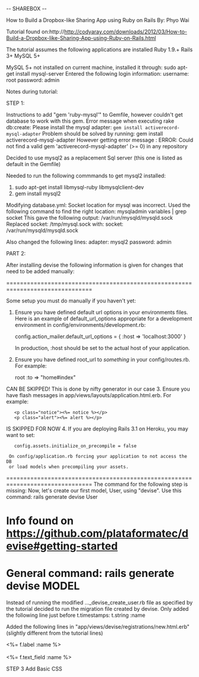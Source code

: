 -- SHAREBOX --

How to Build a Dropbox-like Sharing App using Ruby on Rails
By: Phyo Wai

Tutorial found on:http://http://codyaray.com/downloads/2012/03/How-to-Build-a-Dropbox-like-Sharing-App-using-Ruby-on-Rails.html 

The tutorial assumes the following applications are installed
Ruby 1.9.+
Rails 3+
MySQL 5+

MySQL 5+ not installed on current machine, installed it through:
  sudo apt-get install mysql-server
Entered the following login information:
  username: root
  password: admin

Notes during tutorial:

STEP 1:

Instructions to add "gem 'ruby-mysql'" to Gemfile, however couldn't get database to work with this gem. Error message when executing rake db:create:
  Please install the mysql adapter: `gem install activerecord-mysql-adapter` 
Problem should be solved by running:
gem install activerecord-mysql-adapter
However getting error message :
ERROR:  Could not find a valid gem 'activerecord-mysql-adapter' (>= 0) in any repository

Decided to use mysql2 as a replacement Sql server (this one is listed as default in the Gemfile)

Needed to run the following commmands to get mysql2 installed:
1. sudo apt-get install libmysql-ruby libmysqlclient-dev
2. gem install mysql2

Modifying database.yml:
Socket location for mysql was incorrect. Used the following command to find the right location:
  mysqladmin variables | grep socket
This gave the following output: /var/run/mysqld/mysqld.sock
Replaced socket: /tmp/mysql.sock with:
  socket:  /var/run/mysqld/mysqld.sock

Also changed the following lines:
  adapter: mysql2
  password: admin

PART 2:

After installing devise the following information is given for changes that need to be added manually:

===============================================================================

Some setup you must do manually if you haven't yet:

  1. Ensure you have defined default url options in your environments files. Here 
     is an example of default_url_options appropriate for a development environment 
     in config/environments/development.rb:

       config.action_mailer.default_url_options = { :host => 'localhost:3000' }

     In production, :host should be set to the actual host of your application.

  2. Ensure you have defined root_url to *something* in your config/routes.rb.
     For example:

       root :to => "home#index"

CAN BE SKIPPED! This is done by nifty generator in our case
  3. Ensure you have flash messages in app/views/layouts/application.html.erb.
     For example:

       <p class="notice"><%= notice %></p>
       <p class="alert"><%= alert %></p>

IS SKIPPED FOR NOW
  4. If you are deploying Rails 3.1 on Heroku, you may want to set:

       config.assets.initialize_on_precompile = false

     On config/application.rb forcing your application to not access the DB
     or load models when precompiling your assets.

===============================================================================
The command for the following step is missing:
	Now, let's create our first model, User, using "devise".
Use this command:
	rails generate devise User

# Info found on https://github.com/plataformatec/devise#getting-started
# General command: rails generate devise MODEL

Instead of running the modified ..._devise_create_user.rb file as specified by the tutorial decided to run the migration file created by devise. Only added the following line just before t.timestamps:
	t.string :name

  Added the following lines in "app/views/devise/registrations/new.html.erb" (slightly different from the tutorial lines)
    <div><%= f.label :name %><br />  
  <%= f.text_field :name %></div>

  STEP 3 Add Basic CSS
    
